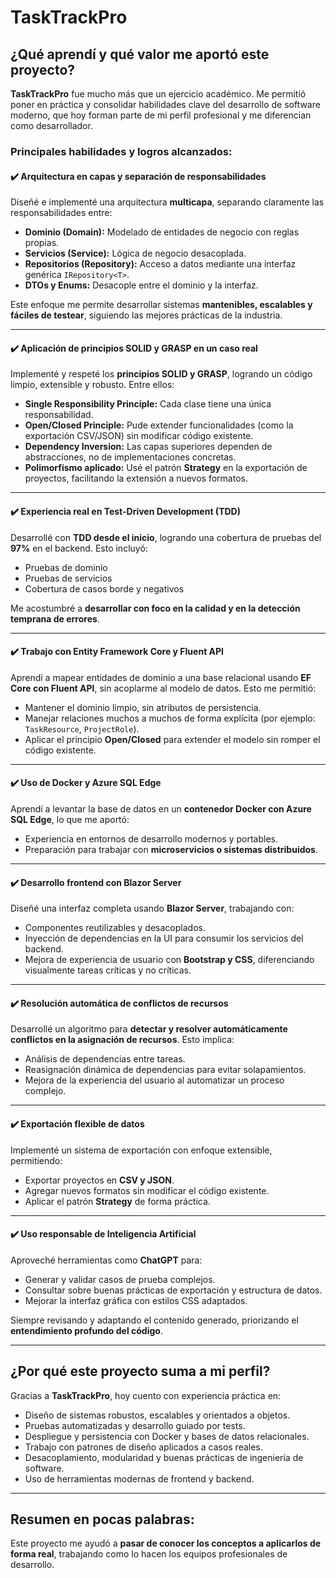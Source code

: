 # TaskTrackPro

## ¿Qué aprendí y qué valor me aportó este proyecto?

**TaskTrackPro** fue mucho más que un ejercicio académico.
Me permitió poner en práctica y consolidar habilidades clave del desarrollo de software moderno, que hoy forman parte de mi perfil profesional y me diferencian como desarrollador.

### Principales habilidades y logros alcanzados:

#### ✔️ Arquitectura en capas y separación de responsabilidades

Diseñé e implementé una arquitectura **multicapa**, separando claramente las responsabilidades entre:

* **Dominio (Domain):** Modelado de entidades de negocio con reglas propias.
* **Servicios (Service):** Lógica de negocio desacoplada.
* **Repositorios (Repository):** Acceso a datos mediante una interfaz genérica `IRepository<T>`.
* **DTOs y Enums:** Desacople entre el dominio y la interfaz.

Este enfoque me permite desarrollar sistemas **mantenibles, escalables y fáciles de testear**, siguiendo las mejores prácticas de la industria.

---

#### ✔️ Aplicación de principios SOLID y GRASP en un caso real

Implementé y respeté los **principios SOLID y GRASP**, logrando un código limpio, extensible y robusto.
Entre ellos:

* **Single Responsibility Principle:** Cada clase tiene una única responsabilidad.
* **Open/Closed Principle:** Pude extender funcionalidades (como la exportación CSV/JSON) sin modificar código existente.
* **Dependency Inversion:** Las capas superiores dependen de abstracciones, no de implementaciones concretas.
* **Polimorfismo aplicado:** Usé el patrón **Strategy** en la exportación de proyectos, facilitando la extensión a nuevos formatos.

---

#### ✔️ Experiencia real en Test-Driven Development (TDD)

Desarrollé con **TDD desde el inicio**, logrando una cobertura de pruebas del **97%** en el backend.
Esto incluyó:

* Pruebas de dominio
* Pruebas de servicios
* Cobertura de casos borde y negativos

Me acostumbré a **desarrollar con foco en la calidad y en la detección temprana de errores**.

---

#### ✔️ Trabajo con Entity Framework Core y Fluent API

Aprendí a mapear entidades de dominio a una base relacional usando **EF Core con Fluent API**, sin acoplarme al modelo de datos.
Esto me permitió:

* Mantener el dominio limpio, sin atributos de persistencia.
* Manejar relaciones muchos a muchos de forma explícita (por ejemplo: `TaskResource`, `ProjectRole`).
* Aplicar el principio **Open/Closed** para extender el modelo sin romper el código existente.

---

#### ✔️ Uso de Docker y Azure SQL Edge

Aprendí a levantar la base de datos en un **contenedor Docker con Azure SQL Edge**, lo que me aportó:

* Experiencia en entornos de desarrollo modernos y portables.
* Preparación para trabajar con **microservicios o sistemas distribuidos**.

---

#### ✔️ Desarrollo frontend con Blazor Server

Diseñé una interfaz completa usando **Blazor Server**, trabajando con:

* Componentes reutilizables y desacoplados.
* Inyección de dependencias en la UI para consumir los servicios del backend.
* Mejora de experiencia de usuario con **Bootstrap y CSS**, diferenciando visualmente tareas críticas y no críticas.

---

#### ✔️ Resolución automática de conflictos de recursos

Desarrollé un algoritmo para **detectar y resolver automáticamente conflictos en la asignación de recursos**.
Esto implica:

* Análisis de dependencias entre tareas.
* Reasignación dinámica de dependencias para evitar solapamientos.
* Mejora de la experiencia del usuario al automatizar un proceso complejo.

---

#### ✔️ Exportación flexible de datos

Implementé un sistema de exportación con enfoque extensible, permitiendo:

* Exportar proyectos en **CSV y JSON**.
* Agregar nuevos formatos sin modificar el código existente.
* Aplicar el patrón **Strategy** de forma práctica.

---

#### ✔️ Uso responsable de Inteligencia Artificial

Aproveché herramientas como **ChatGPT** para:

* Generar y validar casos de prueba complejos.
* Consultar sobre buenas prácticas de exportación y estructura de datos.
* Mejorar la interfaz gráfica con estilos CSS adaptados.

Siempre revisando y adaptando el contenido generado, priorizando el **entendimiento profundo del código**.

---

## ¿Por qué este proyecto suma a mi perfil?

Gracias a **TaskTrackPro**, hoy cuento con experiencia práctica en:

* Diseño de sistemas robustos, escalables y orientados a objetos.
* Pruebas automatizadas y desarrollo guiado por tests.
* Despliegue y persistencia con Docker y bases de datos relacionales.
* Trabajo con patrones de diseño aplicados a casos reales.
* Desacoplamiento, modularidad y buenas prácticas de ingeniería de software.
* Uso de herramientas modernas de frontend y backend.

---

## Resumen en pocas palabras:

Este proyecto me ayudó a **pasar de conocer los conceptos a aplicarlos de forma real**, trabajando como lo hacen los equipos profesionales de desarrollo.

